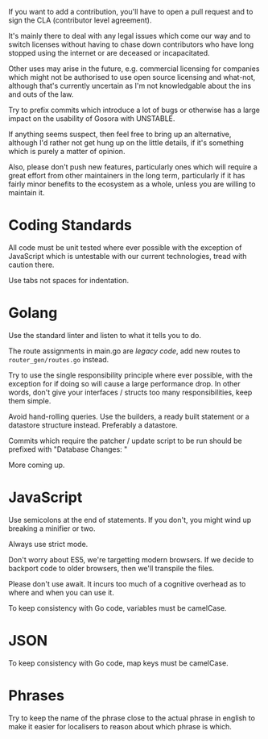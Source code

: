 If you want to add a contribution, you'll have to open a pull request and to sign the CLA (contributor level agreement).

It's mainly there to deal with any legal issues which come our way and to switch licenses without having to chase down contributors who have long stopped using the internet or are deceased or incapacitated.

Other uses may arise in the future, e.g. commercial licensing for companies which might not be authorised to use open source licensing and what-not, although that's currently uncertain as I'm not knowledgable about the ins and outs of the law.

Try to prefix commits which introduce a lot of bugs or otherwise has a large impact on the usability of Gosora with UNSTABLE.

If anything seems suspect, then feel free to bring up an alternative, although I'd rather not get hung up on the little details, if it's something which is purely a matter of opinion.

Also, please don't push new features, particularly ones which will require a great effort from other maintainers in the long term, particularly if it has fairly minor benefits to the ecosystem as a whole, unless you are willing to maintain it.

# Coding Standards

All code must be unit tested where ever possible with the exception of JavaScript which is untestable with our current technologies, tread with caution there.

Use tabs not spaces for indentation.

# Golang

Use the standard linter and listen to what it tells you to do.

The route assignments in main.go are *legacy code*, add new routes to `router_gen/routes.go` instead.

Try to use the single responsibility principle where ever possible, with the exception for if doing so will cause a large performance drop. In other words, don't give your interfaces / structs too many responsibilities, keep them simple.

Avoid hand-rolling queries. Use the builders, a ready built statement or a datastore structure instead. Preferably a datastore.

Commits which require the patcher / update script to be run should be prefixed with "Database Changes: "

More coming up.

# JavaScript

Use semicolons at the end of statements. If you don't, you might wind up breaking a minifier or two.

Always use strict mode.

Don't worry about ES5, we're targetting modern browsers. If we decide to backport code to older browsers, then we'll transpile the files.

Please don't use await. It incurs too much of a cognitive overhead as to where and when you can use it.

To keep consistency with Go code, variables must be camelCase.

# JSON

To keep consistency with Go code, map keys must be camelCase.

# Phrases

Try to keep the name of the phrase close to the actual phrase in english to make it easier for localisers to reason about which phrase is which.
